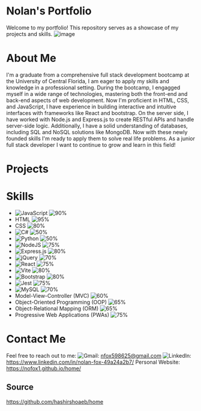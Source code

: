 # Nolan's Portfolio
Welcome to my portfolio! This repository serves as a showcase of my projects and skills.
![image](https://github.com/nofox1/home/assets/136627240/88ed6408-411c-4971-9165-3b57eab14283)

# About Me 
I'm a graduate from a comprehensive full stack development bootcamp at the University of Central Florida, I am eager to apply my skills and knowledge in a professional setting. During the bootcamp, I engagged myself in a wide range of technologies, mastering both the front-end and back-end aspects of web development. Now I'm proficient in HTML, CSS, and JavaScript, I have experience in building interactive and intuitive interfaces with frameworks like React and bootstrap. On the server side, I have worked with Node.js and Express.js to create RESTful APIs and handle server-side logic. Additionally, I have a solid understanding of databases, including SQL and NoSQL solutions like MongoDB. Now with these newly founded skills I'm ready to apply them to solve real life problems. As a junior full stack developer I want to continue to grow and learn in this field! 

# Projects



# Skills 
- ![JavaScript](https://img.shields.io/badge/javascript-%23323330.svg?style=for-the-badge&logo=javascript&logoColor=%23F7DF1E) ![90%](https://progress-bar.dev/90)
- HTML ![95%](https://progress-bar.dev/95)
- CSS ![80%](https://progress-bar.dev/80)
- ![C#](https://img.shields.io/badge/c%23-%23239120.svg?style=for-the-badge&logo=csharp&logoColor=white) ![50%](https://progress-bar.dev/50)
- ![Python](https://img.shields.io/badge/python-3670A0?style=for-the-badge&logo=python&logoColor=ffdd54) ![50%](https://progress-bar.dev/50)
- ![NodeJS](https://img.shields.io/badge/node.js-6DA55F?style=for-the-badge&logo=node.js&logoColor=white) ![75%](https://progress-bar.dev/75)
- ![Express.js](https://img.shields.io/badge/express.js-%23404d59.svg?style=for-the-badge&logo=express&logoColor=%2361DAFB) ![80%](https://progress-bar.dev/80)
- ![jQuery](https://img.shields.io/badge/jquery-%230769AD.svg?style=for-the-badge&logo=jquery&logoColor=white) ![70%](https://progress-bar.dev/70)
- ![React](https://img.shields.io/badge/react-%2320232a.svg?style=for-the-badge&logo=react&logoColor=%2361DAFB) ![75%](https://progress-bar.dev/75)
- ![Vite](https://img.shields.io/badge/vite-%23646CFF.svg?style=for-the-badge&logo=vite&logoColor=white) ![80%](https://progress-bar.dev/80)
- ![Bootstrap](https://img.shields.io/badge/bootstrap-%238511FA.svg?style=for-the-badge&logo=bootstrap&logoColor=white) ![80%](https://progress-bar.dev/80)
- ![Jest](https://img.shields.io/badge/-jest-%23C21325?style=for-the-badge&logo=jest&logoColor=white) ![75%](https://progress-bar.dev/75)
- ![MySQL](https://img.shields.io/badge/mysql-4479A1.svg?style=for-the-badge&logo=mysql&logoColor=white) ![70%](https://progress-bar.dev/70)
- Model-View-Controller (MVC) ![60%](https://progress-bar.dev/60)
- Object-Oriented Programming (OOP) ![65%](https://progress-bar.dev/65)
- Object-Relational Mapping (ORM) ![65%](https://progress-bar.dev/65)
- Progressive Web Applications (PWAs) ![75%](https://progress-bar.dev/75)

# Contact Me 
Feel free to reach out to me: 
![Gmail](https://img.shields.io/badge/Gmail-D14836?style=for-the-badge&logo=gmail&logoColor=white): nfox598625@gmail.com
![LinkedIn](https://img.shields.io/badge/linkedin-%230077B5.svg?style=for-the-badge&logo=linkedin&logoColor=white): https://www.linkedin.com/in/nolan-fox-49a24a2b7/
Personal Website: https://nofox1.github.io/home/

## Source 
https://github.com/hashirshoaeb/home
  
